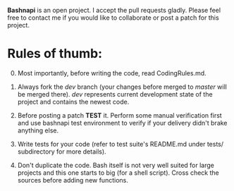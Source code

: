 **Bashnapi** is an open project. I accept the pull requests gladly. Please feel
free to contact me if you would like to collaborate or post a patch for this
project.

Rules of thumb:
===============

0. Most importantly, before writing the code, read CodingRules.md.

1. Always fork the *dev* branch (your changes before merged to *master* will be
merged there). *dev* represents current development state of the project and
contains the newest code.

2. Before posting a patch **TEST** it. Perform some manual verification first
and use bashnapi test environment to verify if your delivery didn't brake
anything else.

3. Write tests for your code (refer to test suite's README.md under tests/
subdirectory for more details).

4. Don't duplicate the code. Bash itself is not very well suited for large
projects and this one starts to big (for a shell script). Cross check the
sources before adding new functions.
